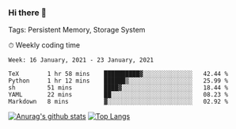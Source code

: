### Hi there 👋

Tags: Persistent Memory, Storage System

<!--

[![Anurag's github stats](https://github-readme-stats.vercel.app/api?username=wwyf)](https://github.com/anuraghazra/github-readme-stats)

[![Anurag's github stats](https://github-readme-stats.vercel.app/api?username=wwyf&count_private=true)](https://github.com/anuraghazra/github-readme-stats)


[![Top Langs](https://github-readme-stats.vercel.app/api/top-langs/?username=wwyf&count_private=true&&hide=jupyter%20notebook,html)](https://github.com/anuraghazra/github-readme-stats)



-->


⏱ Weekly coding time

<!--START_SECTION:waka-->
```text
Week: 16 January, 2021 - 23 January, 2021

TeX        1 hr 58 mins    ██████████▓░░░░░░░░░░░░░░   42.44 % 
Python     1 hr 12 mins    ██████▒░░░░░░░░░░░░░░░░░░   25.99 % 
sh         51 mins         ████▓░░░░░░░░░░░░░░░░░░░░   18.44 % 
YAML       22 mins         ██░░░░░░░░░░░░░░░░░░░░░░░   08.23 % 
Markdown   8 mins          ▓░░░░░░░░░░░░░░░░░░░░░░░░   02.92 % 
```
<!--END_SECTION:waka-->



[![Anurag's github stats](https://github-readme-stats.vercel.app/api?username=wwyf&count_private=true&show_icons=true&hide_border=true)](https://github.com/anuraghazra/github-readme-stats) [![Top Langs](https://github-readme-stats.vercel.app/api/top-langs/?username=wwyf&count_private=true&hide=jupyter%20notebook,html,OpenEdge%20ABL&langs_count=10&layout=compact&hide_border=true)](https://github.com/anuraghazra/github-readme-stats)

<!--

[![willianrod's wakatime stats](https://github-readme-stats.vercel.app/api/wakatime?username=wwyf)](https://github.com/anuraghazra/github-readme-stats)


-->
